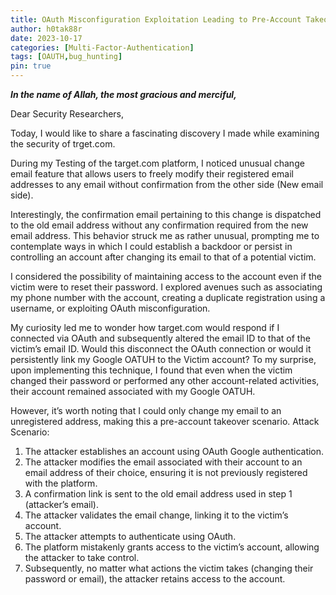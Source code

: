 ```yaml
---
title: OAuth Misconfiguration Exploitation Leading to Pre-Account Takeover (ATO)
author: h0tak88r
date: 2023-10-17
categories: [Multi-Factor-Authentication]
tags: [OAUTH,bug_hunting]
pin: true
---
```

***In the name of Allah, the most gracious and merciful,***

Dear Security Researchers,

Today, I would like to share a fascinating discovery I made while examining the security of trget.com.

During my Testing of the target.com platform, I noticed unusual change email feature that allows users to freely modify their registered email addresses to any email without confirmation from the other side (New email side).

Interestingly, the confirmation email pertaining to this change is dispatched to the old email address without any confirmation required from the new email address. This behavior struck me as rather unusual, prompting me to contemplate ways in which I could establish a backdoor or persist in controlling an account after changing its email to that of a potential victim.

I considered the possibility of maintaining access to the account even if the victim were to reset their password. I explored avenues such as associating my phone number with the account, creating a duplicate registration using a username, or exploiting OAuth misconfiguration.

My curiosity led me to wonder how target.com would respond if I connected via OAuth and subsequently altered the email ID to that of the victim’s email ID. Would this disconnect the OAuth connection or would it persistently link my Google OATUH to the Victim account? To my surprise, upon implementing this technique, I found that even when the victim changed their password or performed any other account-related activities, their account remained associated with my Google OATUH.

However, it’s worth noting that I could only change my email to an unregistered address, making this a pre-account takeover scenario.
Attack Scenario:

1. The attacker establishes an account using OAuth Google authentication.
2. The attacker modifies the email associated with their account to an email address of their choice, ensuring it is not previously registered with the platform.
3. A confirmation link is sent to the old email address used in step 1 (attacker’s email).
4. The attacker validates the email change, linking it to the victim’s account.
5. The attacker attempts to authenticate using OAuth.
6. The platform mistakenly grants access to the victim’s account, allowing the attacker to take control.
7. Subsequently, no matter what actions the victim takes (changing their password or email), the attacker retains access to the account.
